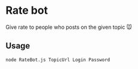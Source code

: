 # Rate bot
Give rate to people who posts on the given topic :mouse:
## Usage
```bash
node RateBot.js TopicUrl Login Password
```
